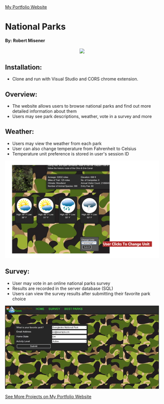 
<a href="http://www.robertmisener.com"> My Portfolio Website </a>

# National Parks 
#### By: Robert Misener

<p align="center"> <img src="https://github.com/RobMisener/National-Park-MVC/raw/master/ImagesForReadMe/7ba05a915a41aee7431c9845045d561d.gif" /> </p>

## Installation:
* Clone and run with Visual Studio and CORS chrome extension.

## Overview: 
* The website allows users to browse national parks and find out more detailed information about them 
* Users may see park descriptions, weather, vote in a survey and more

## Weather:
* Users may view the weather from each park
* User can also change temperature from Fahrenheit to Celsius
* Temperature unit preference is stored in user's session ID

<p align="center"> <img src="https://github.com/RobMisener/National-Park-MVC/raw/master/ImagesForReadMe/natpark3d.png" /> </p>


## Survey:
* User may vote in an online national parks survey
* Results are recorded in the server database (SQL)
* Users can view the survey results after submitting their favorite park choice

<p align="center"> <img src="https://github.com/RobMisener/National-Park-MVC/raw/master/ImagesForReadMe/94f706422265ec6ba1250b4f28788a1f.gif" /> </p>

<a href="http://www.robertmisener.com"> See More Projects on My Portfolio Website </a>



